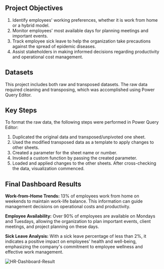 ## Project Objectives

1. Identify employees' working preferences, whether it is work from home or a hybrid model.
2. Monitor employees' most available days for planning meetings and important events.
3. Track employee sick leave to help the organization take precautions against the spread of epidemic diseases.
4. Assist stakeholders in making informed decisions regarding productivity and operational cost management.

## Datasets

This project includes both raw and transposed datasets. The raw data required cleaning and transposing, which was accomplished using Power Query Editor.

## Key Steps

To format the raw data, the following steps were performed in Power Query Editor:
1. Duplicated the original data and transposed/unpivoted one sheet.
2. Used the modified transposed data as a template to apply changes to other sheets.
3. Created a parameter for the sheet name or number.
4. Invoked a custom function by passing the created parameter.
5. Loaded and applied changes to the other sheets. After cross-checking the data, visualization commenced.

## Final Dashboard Results

**Work-from-Home Trends:** 13% of employees work from home on weekends to maintain work-life balance. This information can guide management decisions on operational costs and productivity.

**Employee Availability:** Over 90% of employees are available on Mondays and Tuesdays, allowing the organization to plan important events, client meetings, and project planning on these days.

**Sick Leave Analysis:** With a sick leave percentage of less than 2%, it indicates a positive impact on employees' health and well-being, emphasizing the company's commitment to employee wellness and effective work management.

![HR-Dashboard-Result](https://github.com/sathiyavallir/HR-Analytics-Management/assets/172981081/6ecff38c-845b-4ade-b2a7-99ad89365dd3)



